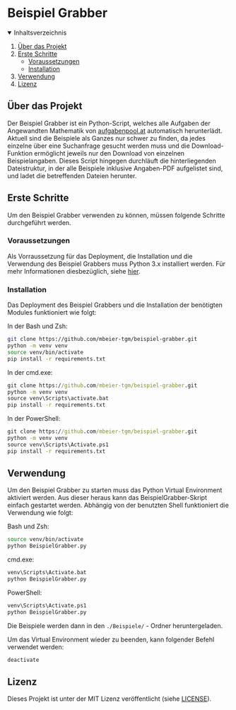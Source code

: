 # Beispiel Grabber

<details open="open">
  <summary>Inhaltsverzeichnis</summary>
  <ol>
    <li>
      <a href="#über-das-projekt">Über das Projekt</a></li>
    <li>
      <a href="#erste-schritte">Erste Schritte</a>
      <ul>
        <li><a href="#voraussetzungen">Voraussetzungen</a></li>
        <li><a href="#installation">Installation</a></li>
      </ul>
    </li>
    <li><a href="#verwendung">Verwendung</a></li>
    <li><a href="#lizenz">Lizenz</a></li>
  </ol>
</details>

## Über das Projekt

Der Beispiel Grabber ist ein Python-Script, welches alle Aufgaben der Angewandten Mathematik von [aufgabenpool.at](https://aufgabenpool.at) automatisch herunterlädt. Aktuell sind die Beispiele als Ganzes nur schwer zu finden, da jedes einzelne über eine Suchanfrage gesucht werden muss und die Download-Funktion ermöglicht jeweils nur den Download von einzelnen Beispielangaben. Dieses Script hingegen durchläuft die hinterliegenden Dateistruktur, in der alle Beispiele inklusive Angaben-PDF aufgelistet sind, und ladet die betreffenden Dateien herunter.

## Erste Schritte

Um den Beispiel Grabber verwenden zu können, müssen folgende Schritte durchgeführt werden.

### Voraussetzungen

Als Vorraussetzung für das Deployment, die Installation und die Verwendung des Beispiel Grabbers muss Python 3.x installiert werden. Für mehr Informationen diesbezüglich, siehe [hier](https://www.python.org/downloads/).

### Installation

Das Deployment des Beispiel Grabbers und die Installation der benötigten Modules funktioniert wie folgt:


In der Bash und Zsh:
```bash
git clone https://github.com/mbeier-tgm/beispiel-grabber.git
python -m venv venv
source venv/bin/activate
pip install -r requirements.txt
```

In der cmd.exe:
```bat
git clone https://github.com/mbeier-tgm/beispiel-grabber.git
python -m venv venv
source venv\Scripts\activate.bat
pip install -r requirements.txt
```

In der PowerShell:
```bat
git clone https://github.com/mbeier-tgm/beispiel-grabber.git
python -m venv venv
source venv\Scripts\Activate.ps1
pip install -r requirements.txt
```

## Verwendung

Um den Beispiel Grabber zu starten muss das Python Virtual Environment aktiviert werden. Aus dieser heraus kann das BeispielGrabber-Skript einfach gestartet werden. Abhängig von der benutzten Shell funktioniert die Verwendung wie folgt:

Bash und Zsh:
```bash
source venv/bin/activate
python BeispielGrabber.py
```

cmd.exe:
```bat
venv\Scripts\Activate.bat
python BeispielGrabber.py
```

PowerShell:
```ps
venv\Scripts\Activate.ps1
python BeispielGrabber.py
```

Die Beispiele werden dann in den `./Beispiele/` - Ordner heruntergeladen.

Um das Virtual Environment wieder zu beenden, kann folgender Befehl verwendet werden:

```bash
deactivate
```

## Lizenz

Dieses Projekt ist unter der MIT Lizenz veröffentlicht (siehe [LICENSE](LICENSE)). 
